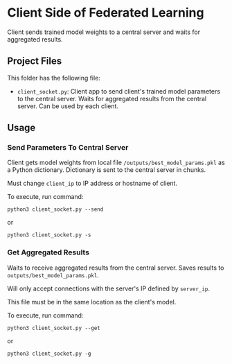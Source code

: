 # Client Side of Federated Learning

Client sends trained model weights to a central server and
waits for aggregated results.

## Project Files

This folder has the following file:

- `client_socket.py`: Client app to send client's trained model
parameters to the central server. Waits for aggregated results
from the central server. Can be used by each client.

## Usage

### Send Parameters To Central Server

Client gets model weights from local file `/outputs/best_model_params.pkl`
as a Python dictionary. Dictionary is sent to the central server in chunks.

Must change `client_ip` to IP address or hostname of client.

To execute, run command:
```
python3 client_socket.py --send
```
or
```
python3 client_socket.py -s
```

### Get Aggregated Results

Waits to receive aggregated results from the central server. Saves results
to `outputs/best_model_params.pkl`.

Will only accept connections with the server's IP defined by `server_ip`.

This file must be in the same location as the client's model.

To execute, run command:
```
python3 client_socket.py --get
```
or
```
python3 client_socket.py -g
```
